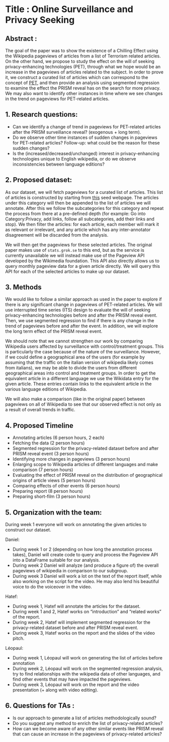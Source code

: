 # Title : Online Surveillance and Privacy Seeking

## Abstract :
The goal of the paper was to show the existence of a Chilling Effect using the Wikipedia pageviews of articles from a list of Terrorism related articles. On the other hand, we propose to study the effect on the will of seeking privacy-enhancing technologies (PET), through what we hope would be an increase in the pageviews of articles related to the subject. In order to prove it, we construct a curated list of articles which can correspond to the concept of [PET](https://en.wikipedia.org/wiki/Category:Internet_privacy), and then provide an analysis using segmented regression to examine the effect the PRISM reveal has on the search for more privacy. We may also want to identify other instances in time where we see changes in the trend on pageviews for PET-related articles.

## 1. Research questions:  
- Can we identify a change of trend in pageviews for PET-related articles after the PRISM surveillance reveal? (exogenous + long term).
- Do we observe other time instances of sudden changes in pageviews for PET-related articles? Follow-up: what could be the reason for these sudden changes?
- Is the (increased/decreased/unchanged) interest in privacy-enhancing technologies unique to English wikipedia, or do we observe inconsistencies between language editions?

## 2. Proposed dataset:
As our dataset, we will fetch pageviews for a curated list of articles. This list of articles is constructed by starting from [this](https://en.wikipedia.org/wiki/Category:Privacy) seed webpage. The articles under this category will then be appended to the list of articles we will annotate. After this we follow the subcategories for this category and repeat the process from there at a pre-defined depth (for example: Go into Category:Privacy, add links, follow all subcategories, add their links and stop). We then filter the articles: for each article, each member will mark it as relevant or irrelevant, and any article which has any inter-annotator disagreement will be discarded from the analysis.

We will then get the pageviews for these selected articles. The original paper makes use of `stats.grok.se` to this end, but as the service is currently unavailable we will instead make use of the Pageview API developed by the Wikimedia foundation. This API also directly allows us to query monthly pageview data for a given article directly. We will query this API for each of the selected articles to make up our dataset.


## 3. Methods
We would like to follow a similar approach as used in the paper to explore if there is any significant change in pageviews of PET-related articles. We will use interrupted time series (ITS) design to evaluate the will of seeking privacy-enhancing technologies before and after the PRISM reveal event. Then, we use segmented regression to find if there is any change in the trend of pageviews before and after the event.  In addition, we will explore the long term effect of the PRISM reveal event.

We should note that we cannot strengthen our work by comparing Wikipedia users affected by surveillance with control/treatment groups. This is particularly the case because of the nature of the surveillance. However, if we could define a geographical area of the users (for example by assuming that the traffic on the italian version of wikipedia likely comes from italians), we may be able to divide the users from different geographical areas into control and treatment groups. In order to get the equivalent article in a different language we use the Wikidata entry for the given article. These entries contain links to the equivalent article in the various language editions of Wikipedia.

We will also make a comparison (like in the original paper) between pageviews on all of Wikipedia to see that our observed effect is not only as a result of overall trends in traffic.

## 4. Proposed Timeline
- Annotating articles (6 person hours, 2 each)
- Fetching the data (2 person hours)
- Segmented regression for the privacy-related dataset before and after PRISM reveal event (3 person hours)
- Identifying more changes in pageviews (3 person hours)
- Enlarging scope to Wikipedia articles of different languages and make comparison (7 person hours)
- Evaluating the effect of PRISM reveal on the distribution of geographical origins of article views (5 person hours)
- Comparing effects of other events (6 person hours)
- Preparing report (8 person hours)
- Preparing short-film (3 person hours)


## 5. Organization with the team:
During week 1 everyone will work on annotating the given articles to construct our dataset.

Daniel:
- During week 1 or 2 (depending on how long the annotation process takes), Daniel will create code to query and process the Pageview API into a DataFrame suitable for our analysis. 
- During week 2 Daniel will analyze (and produce a figure of) the overall pageviews of wikipedia in comparison to our subgroup.
- During week 3 Daniel will work a lot on the text of the report itself, while also working on the script for the video. He may also lend his beautiful voice to do the voiceover in the video.

Hatef:
- During week 1, Hatef will annotate the articles for the dataset. 
- During week 1 and 2, Hatef works on “introduction” and “related works” of the report.
- During week 2, Hatef will implement segmented regression for the privacy-related dataset before and after PRISM reveal event.
- During week 3, Hatef works on the report and the slides of the video pitch.

Léopaul:
- During week 1, Léopaul will work on generating the list of articles before annotation
- During week 2, Léopaul will work on the segmented regression analysis, try to find relationships with the wikipedia data of other languages, and find other events that may have impacted the pageviews.
- During week 3, Léopaul will work on the report and the video presentation (+ along with video editing).

## 6. Questions for TAs :
- Is our approach to generate a list of articles methodologically sound?
- Do you suggest any method to enrich the list of privacy-related articles?
- How can we become aware of any other similar events like PRISM reveal that can cause an increase in the pageviews of privacy-related articles?


